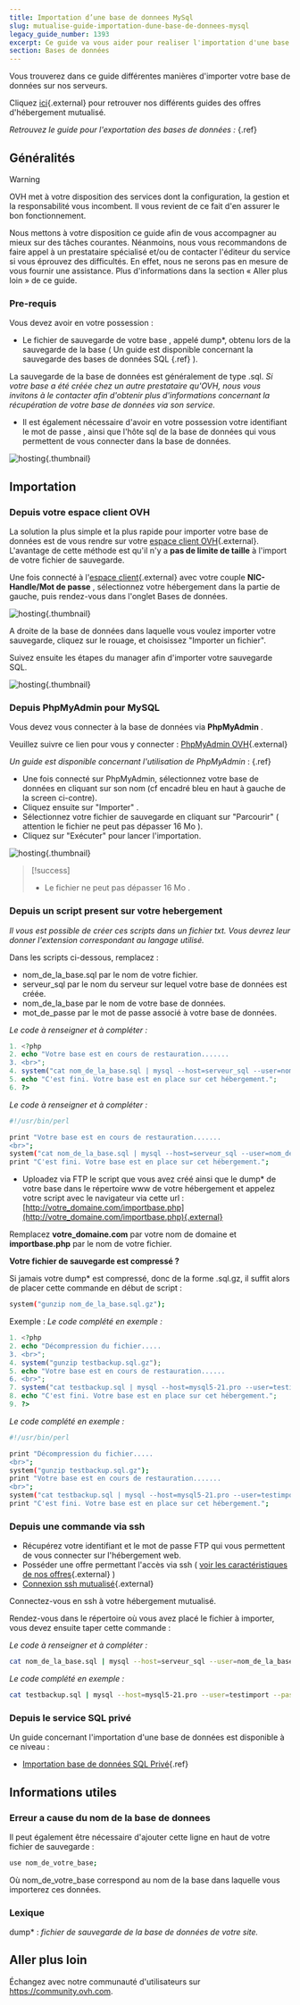 ```yaml
---
title: Importation d’une base de donnees MySql
slug: mutualise-guide-importation-dune-base-de-donnees-mysql
legacy_guide_number: 1393
excerpt: Ce guide va vous aider pour realiser l'importation d'une base de donnees MySql
section: Bases de données
---
```


Vous trouverez dans ce guide différentes manières d'importer votre base de données sur nos serveurs.

Cliquez [ici](http://www.ovh.com/fr/hebergement-web/faq){.external} pour retrouver nos différents guides des offres d'hébergement mutualisé.

*Retrouvez le guide pour l'exportation des bases de données :* []({legacy}1394){.ref}


## Généralités

> [!warning]
>
> OVH met à votre disposition des services dont la configuration, la gestion et la responsabilité vous incombent. Il vous revient de ce fait d'en assurer le bon fonctionnement.
> 
> Nous mettons à votre disposition ce guide afin de vous accompagner au mieux sur des tâches courantes. Néanmoins, nous vous recommandons de faire appel à un prestataire spécialisé et/ou de contacter l'éditeur du service si vous éprouvez des difficultés. En effet, nous ne serons pas en mesure de vous fournir une assistance. Plus d'informations dans la section « Aller plus loin » de ce guide.
> 

### Pre-requis
Vous devez avoir en votre possession :

- Le fichier de sauvegarde de votre base , appelé dump*, obtenu lors de la sauvegarde de la base ( Un guide est disponible concernant la sauvegarde des bases de données SQL []({legacy}1394){.ref} ).

La sauvegarde de la base de données est généralement de type .sql. *Si votre base a été créée chez un autre prestataire qu'OVH, nous vous invitons à le contacter afin d'obtenir plus d'informations concernant la récupération de votre base de données via son service.*

- Il est également nécessaire d'avoir en votre possession votre identifiant le mot de passe , ainsi que l'hôte sql de la base de données qui vous permettent de vous connecter dans la base de données.


![hosting](images/1802.png){.thumbnail}


## Importation

### Depuis votre espace client OVH
La solution la plus simple et la plus rapide pour importer votre base de données est de vous rendre sur votre [espace client OVH](https://www.ovh.com/manager/){.external}. L'avantage de cette méthode est qu'il n'y a  **pas de limite de taille**  à l'import de votre fichier de sauvegarde.

Une fois connecté à l'[espace client](https://www.ovh.com/manager/){.external} avec votre couple  **NIC-Handle/Mot de passe** , sélectionnez votre hébergement dans la partie de gauche, puis rendez-vous dans l'onglet Bases de données.


![hosting](images/4125.png){.thumbnail}

A droite de la base de données dans laquelle vous voulez importer votre sauvegarde, cliquez sur le rouage, et choisissez "Importer un fichier".

Suivez ensuite les étapes du manager afin d'importer votre sauvegarde SQL.


![hosting](images/4126.png){.thumbnail}


### Depuis PhpMyAdmin pour MySQL
Vous devez vous connecter à la base de données via  **PhpMyAdmin** .

Veuillez suivre ce lien pour vous y connecter : [PhpMyAdmin OVH](https://phpmyadmin.ovh.net){.external}

*Un guide est disponible concernant l'utilisation de PhpMyAdmin* : []({legacy}1374){.ref}

- Une fois connecté sur PhpMyAdmin, sélectionnez votre base de données en cliquant sur son nom (cf encadré bleu en haut à gauche de la screen ci-contre).
- Cliquez ensuite sur "Importer" .
- Sélectionnez votre fichier de sauvegarde en cliquant sur "Parcourir" ( attention le fichier ne peut pas dépasser 16 Mo ).
- Cliquez sur "Exécuter" pour lancer l'importation.


![hosting](images/1962.png){.thumbnail}



> [!success]
>
> - Le fichier ne peut pas dépasser 16 Mo .
>

### Depuis un script present sur votre hebergement
*Il vous est possible de créer ces scripts dans un fichier txt. Vous devrez leur donner l'extension correspondant au langage utilisé.*

Dans les scripts ci-dessous, remplacez :

- nom_de_la_base.sql par le nom de votre fichier.
- serveur_sql par le nom du serveur sur lequel votre base de données est créée.
- nom_de_la_base par le nom de votre base de données.
- mot_de_passe par le mot de passe associé à votre base de données.

*Le code à renseigner et à compléter :*


```php
1. <?php
2. echo "Votre base est en cours de restauration.......
3. <br>";
4. system("cat nom_de_la_base.sql | mysql --host=serveur_sql --user=nom_de_la_base --password=mot_de_passe nom_de_la_base");
5. echo "C'est fini. Votre base est en place sur cet hébergement.";
6. ?>
```

*Le code à renseigner et à compléter :*


```bash
#!/usr/bin/perl

print "Votre base est en cours de restauration.......
<br>";
system("cat nom_de_la_base.sql | mysql --host=serveur_sql --user=nom_de_la_base --password=mot_de_passe nom_de_la_base");
print "C'est fini. Votre base est en place sur cet hébergement.";
```

- Uploadez via FTP le script que vous avez créé ainsi que le dump* de votre base dans le répertoire www de votre hébergement et appelez votre script avec le navigateur via cette url : [http://votre_domaine.com/importbase.php](http://votre_domaine.com/importbase.php){.external}

Remplacez  **votre_domaine.com**  par votre nom de domaine et  **importbase.php**  par le nom de votre fichier.

**Votre fichier de sauvegarde est compressé ?**

Si jamais votre dump* est compressé, donc de la forme .sql.gz, il suffit alors de placer cette commande en début de script :


```bash
system("gunzip nom_de_la_base.sql.gz");
```

Exemple : *Le code complété en exemple :*


```php
1. <?php
2. echo "Décompression du fichier.....
3. <br>";
4. system("gunzip testbackup.sql.gz");
5. echo "Votre base est en cours de restauration......
6. <br>";
7. system("cat testbackup.sql | mysql --host=mysql5-21.pro --user=testimport --password=RtPgDsmLE testimport");
8. echo "C'est fini. Votre base est en place sur cet hébergement.";
9. ?>
```

*Le code complété en exemple :*


```bash
#!/usr/bin/perl

print "Décompression du fichier.....
<br>";
system("gunzip testbackup.sql.gz");
print "Votre base est en cours de restauration.......
<br>";
system("cat testbackup.sql | mysql --host=mysql5-21.pro --user=testimport --password=RtPgDsmLE testimport");
print "C'est fini. Votre base est en place sur cet hébergement.";
```


### Depuis une commande via ssh
- Récupérez votre identifiant et le mot de passe FTP qui vous permettent de vous connecter sur l'hébergement web.
- Posséder une offre permettant l'accès via ssh ( [voir les
caractéristiques de nos
offres](https://www.ovh.com/fr/hebergement-web/){.external} )
- [Connexion ssh mutualisé](http://guide.ovh.net/SshMutualise){.external}

Connectez-vous en ssh à votre hébergement mutualisé.

Rendez-vous dans le répertoire où vous avez placé le fichier à importer, vous devez ensuite taper cette commande :

*Le code à renseigner et à compléter :*


```bash
cat nom_de_la_base.sql | mysql --host=serveur_sql --user=nom_de_la_base --password=mot_de_passe nom_de_la_base
```

*Le code complété en exemple :*


```bash
cat testbackup.sql | mysql --host=mysql5-21.pro --user=testimport --password=RtPgDsmLE testimport
```


### Depuis le service SQL privé
Un guide concernant l'importation d'une base de données est disponible à ce niveau :

- [Importation base de données SQL Privé]({legacy}2023){.ref}


## Informations utiles

### Erreur a cause du nom de la base de donnees
Il peut également être nécessaire d'ajouter cette ligne en haut de votre fichier de sauvegarde :


```bash
use nom_de_votre_base;
```

Où nom_de_votre_base correspond au nom de la base dans laquelle vous importerez ces données.


### Lexique
dump* : *fichier de sauvegarde de la base de données de votre site.*

## Aller plus loin

Échangez avec notre communauté d'utilisateurs sur <https://community.ovh.com>.